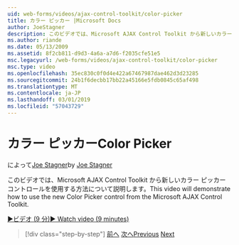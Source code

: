 ```yaml
---
uid: web-forms/videos/ajax-control-toolkit/color-picker
title: カラー ピッカー |Microsoft Docs
author: JoeStagner
description: このビデオでは、Microsoft AJAX Control Toolkit から新しいカラー ピッカー コントロールを使用する方法について説明します。
ms.author: riande
ms.date: 05/13/2009
ms.assetid: 8f2cb811-d9d3-4a6a-a7d6-f2035cfe51e5
msc.legacyurl: /web-forms/videos/ajax-control-toolkit/color-picker
msc.type: video
ms.openlocfilehash: 35ec830c0f0d4e422a67467987dae462d3d23285
ms.sourcegitcommit: 24b1f6decbb17bb22a45166e5fdb0845c65af498
ms.translationtype: MT
ms.contentlocale: ja-JP
ms.lasthandoff: 03/01/2019
ms.locfileid: "57043729"
---
```

<a name="color-picker"></a><span data-ttu-id="93b54-103">カラー ピッカー</span><span class="sxs-lookup"><span data-stu-id="93b54-103">Color Picker</span></span>
====================
<span data-ttu-id="93b54-104">によって[Joe Stagner](https://github.com/JoeStagner)</span><span class="sxs-lookup"><span data-stu-id="93b54-104">by [Joe Stagner](https://github.com/JoeStagner)</span></span>

<span data-ttu-id="93b54-105">このビデオでは、Microsoft AJAX Control Toolkit から新しいカラー ピッカー コントロールを使用する方法について説明します。</span><span class="sxs-lookup"><span data-stu-id="93b54-105">This video will demonstrate how to use the new Color Picker control from the Microsoft AJAX Control Toolkit.</span></span>

[<span data-ttu-id="93b54-106">&#9654;ビデオ (9 分)</span><span class="sxs-lookup"><span data-stu-id="93b54-106">&#9654; Watch video (9 minutes)</span></span>](https://channel9.msdn.com/Blogs/ASP-NET-Site-Videos/color-picker)

> [!div class="step-by-step"]
> <span data-ttu-id="93b54-107">[前へ](control-extenders.md)
> [次へ](combo-box.md)</span><span class="sxs-lookup"><span data-stu-id="93b54-107">[Previous](control-extenders.md)
[Next](combo-box.md)</span></span>
